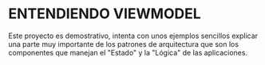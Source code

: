 # ENTENDIENDO VIEWMODEL

Este proyecto es demostrativo, intenta con unos ejemplos sencillos explicar una parte muy importante de los patrones de arquitectura que son los componentes que manejan el "Estado" y la "Lógica" de las aplicaciones.


